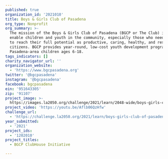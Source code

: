 ```yaml
---
published: true
organization_id: '2021010'
title: Boys & Girls Club of Pasadena
org_type: Nonprofit
org_summary: >-
  The mission of the Boys & Girls Club of Pasadena (BGCP or The Club) is to
  enable children and youth in the community, especially those who need us most,
  to reach their full potential as productive, caring, healthy, and responsible
  citizens. BGCP provides year-round, low-cost youth development programs to
  Pasadena-area children ages 6-18.
tags_indicators: []
charity_navigator_url: ''
organization_website:
  - 'https://www.bgcpasadena.org'
twitter: '@bgcpasadena'
instagram: '@bgcpasadena'
facebook: bgcpasadena
ein: '951643305'
zip: '91107'
project_image: >-
  https://images.la2050.org/challenge/2021/learn/2048-wide/boys-girls-club-of-pasadena.jpg
project_video: 'https://youtu.be/Aflb06QzHfw'
challenge_url:
  - 'https://challenge.la2050.org/2021/learn/boys-girls-club-of-pasadena/'
year_submitted:
  - '2021'
project_ids:
  - '1202010'
project_titles:
  - BGCP ClubHouse Initiative

---
```

